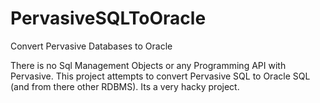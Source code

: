 # PervasiveSQLToOracle
Convert Pervasive Databases to Oracle

There is no Sql Management Objects or any Programming API with Pervasive. This project attempts to convert 
Pervasive SQL to Oracle SQL (and from there other RDBMS). Its a very hacky project.


